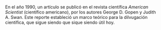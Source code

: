 En el año 1990, un artículo se publicó en el revista científica <em>American Scientist</em> (científico americano), por los autores George D. Gopen y Judith A. Swan. Este reporte estableció un marco teórico para la dilvugación científica, que sigue siendo que sique siendo útil hoy.
